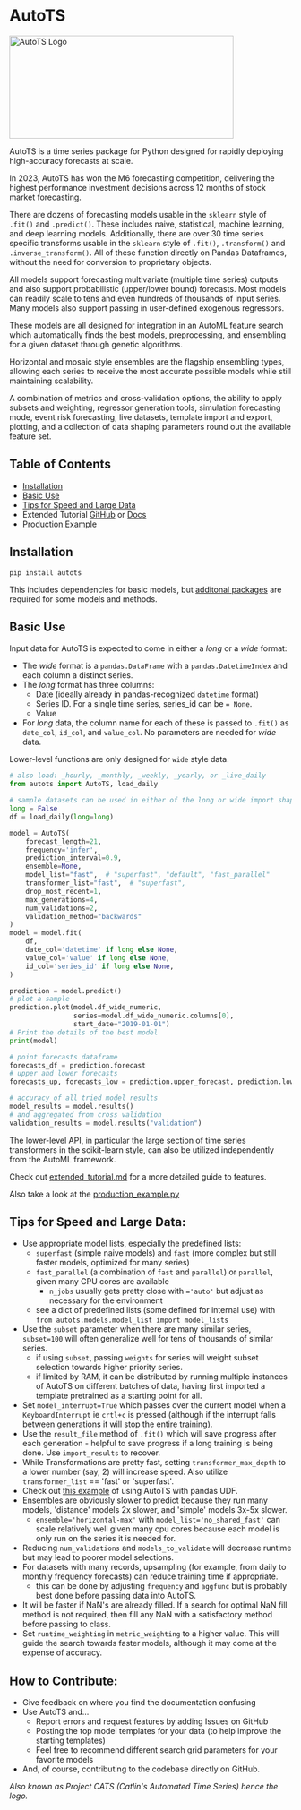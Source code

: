 # AutoTS

<img src="/img/autots_1280.png" width="400" height="184" title="AutoTS Logo">

AutoTS is a time series package for Python designed for rapidly deploying high-accuracy forecasts at scale. 

In 2023, AutoTS has won the M6 forecasting competition, delivering the highest performance investment decisions across 12 months of stock market forecasting.

There are dozens of forecasting models usable in the `sklearn` style of `.fit()` and `.predict()`. 
These includes naive, statistical, machine learning, and deep learning models. 
Additionally, there are over 30 time series specific transforms usable in the `sklearn` style of `.fit()`, `.transform()` and `.inverse_transform()`. 
All of these function directly on Pandas Dataframes, without the need for conversion to proprietary objects. 

All models support forecasting multivariate (multiple time series) outputs and also support probabilistic (upper/lower bound) forecasts. 
Most models can readily scale to tens and even hundreds of thousands of input series. 
Many models also support passing in user-defined exogenous regressors. 

These models are all designed for integration in an AutoML feature search which automatically finds the best models, preprocessing, and ensembling for a given dataset through genetic algorithms. 

Horizontal and mosaic style ensembles are the flagship ensembling types, allowing each series to receive the most accurate possible models while still maintaining scalability.

A combination of metrics and cross-validation options, the ability to apply subsets and weighting, regressor generation tools, simulation forecasting mode, event risk forecasting, live datasets, template import and export, plotting, and a collection of data shaping parameters round out the available feature set. 

## Table of Contents
* [Installation](https://github.com/winedarksea/AutoTS#installation)
* [Basic Use](https://github.com/winedarksea/AutoTS#basic-use)
* [Tips for Speed and Large Data](https://github.com/winedarksea/AutoTS#tips-for-speed-and-large-data)
* Extended Tutorial [GitHub](https://github.com/winedarksea/AutoTS/blob/master/extended_tutorial.md) or [Docs](https://winedarksea.github.io/AutoTS/build/html/source/tutorial.html)
* [Production Example](https://github.com/winedarksea/AutoTS/blob/master/production_example.py)

## Installation
```
pip install autots
```
This includes dependencies for basic models, but [additonal packages](https://github.com/winedarksea/AutoTS/blob/master/extended_tutorial.md#installation-and-dependency-versioning) are required for some models and methods.

## Basic Use

Input data for AutoTS is expected to come in either a *long* or a *wide* format:

- The *wide* format is a `pandas.DataFrame` with a `pandas.DatetimeIndex` and each column a distinct series. 
- The *long* format has three columns: 
  - Date (ideally already in pandas-recognized `datetime` format)
  - Series ID. For a single time series, series_id can be `= None`.
  - Value
- For *long* data, the column name for each of these is passed to `.fit()` as `date_col`, `id_col`, and `value_col`. No parameters are needed for *wide* data.

Lower-level functions are only designed for `wide` style data.

```python
# also load: _hourly, _monthly, _weekly, _yearly, or _live_daily
from autots import AutoTS, load_daily

# sample datasets can be used in either of the long or wide import shapes
long = False
df = load_daily(long=long)

model = AutoTS(
    forecast_length=21,
    frequency='infer',
    prediction_interval=0.9,
    ensemble=None,
    model_list="fast",  # "superfast", "default", "fast_parallel"
    transformer_list="fast",  # "superfast",
    drop_most_recent=1,
    max_generations=4,
    num_validations=2,
    validation_method="backwards"
)
model = model.fit(
    df,
    date_col='datetime' if long else None,
    value_col='value' if long else None,
    id_col='series_id' if long else None,
)

prediction = model.predict()
# plot a sample
prediction.plot(model.df_wide_numeric,
                series=model.df_wide_numeric.columns[0],
                start_date="2019-01-01")
# Print the details of the best model
print(model)

# point forecasts dataframe
forecasts_df = prediction.forecast
# upper and lower forecasts
forecasts_up, forecasts_low = prediction.upper_forecast, prediction.lower_forecast

# accuracy of all tried model results
model_results = model.results()
# and aggregated from cross validation
validation_results = model.results("validation")
```

The lower-level API, in particular the large section of time series transformers in the scikit-learn style, can also be utilized independently from the AutoML framework.

Check out [extended_tutorial.md](https://winedarksea.github.io/AutoTS/build/html/source/tutorial.html) for a more detailed guide to features.

Also take a look at the [production_example.py](https://github.com/winedarksea/AutoTS/blob/master/production_example.py)

## Tips for Speed and Large Data:
* Use appropriate model lists, especially the predefined lists:
	* `superfast` (simple naive models) and `fast` (more complex but still faster models, optimized for many series)
	* `fast_parallel` (a combination of `fast` and `parallel`) or `parallel`, given many CPU cores are available
		* `n_jobs` usually gets pretty close with `='auto'` but adjust as necessary for the environment
	* see a dict of predefined lists (some defined for internal use) with `from autots.models.model_list import model_lists`
* Use the `subset` parameter when there are many similar series, `subset=100` will often generalize well for tens of thousands of similar series.
	* if using `subset`, passing `weights` for series will weight subset selection towards higher priority series.
	* if limited by RAM, it can be distributed by running multiple instances of AutoTS on different batches of data, having first imported a template pretrained as a starting point for all.
* Set `model_interrupt=True` which passes over the current model when a `KeyboardInterrupt` ie `crtl+c` is pressed (although if the interrupt falls between generations it will stop the entire training).
* Use the `result_file` method of `.fit()` which will save progress after each generation - helpful to save progress if a long training is being done. Use `import_results` to recover.
* While Transformations are pretty fast, setting `transformer_max_depth` to a lower number (say, 2) will increase speed. Also utilize `transformer_list` == 'fast' or 'superfast'.
* Check out [this example](https://github.com/winedarksea/AutoTS/discussions/76) of using AutoTS with pandas UDF.
* Ensembles are obviously slower to predict because they run many models, 'distance' models 2x slower, and 'simple' models 3x-5x slower.
	* `ensemble='horizontal-max'` with `model_list='no_shared_fast'` can scale relatively well given many cpu cores because each model is only run on the series it is needed for.
* Reducing `num_validations` and `models_to_validate` will decrease runtime but may lead to poorer model selections.
* For datasets with many records, upsampling (for example, from daily to monthly frequency forecasts) can reduce training time if appropriate.
	* this can be done by adjusting `frequency` and `aggfunc` but is probably best done before passing data into AutoTS.
* It will be faster if NaN's are already filled. If a search for optimal NaN fill method is not required, then fill any NaN with a satisfactory method before passing to class.
* Set `runtime_weighting` in `metric_weighting` to a higher value. This will guide the search towards faster models, although it may come at the expense of accuracy. 

## How to Contribute:
* Give feedback on where you find the documentation confusing
* Use AutoTS and...
	* Report errors and request features by adding Issues on GitHub
	* Posting the top model templates for your data (to help improve the starting templates)
	* Feel free to recommend different search grid parameters for your favorite models
* And, of course, contributing to the codebase directly on GitHub.


*Also known as Project CATS (Catlin's Automated Time Series) hence the logo.*
